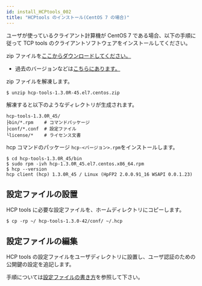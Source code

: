 ```yaml
---
id: install_HCPtools_002
title: "HCPtools のインストール(CentOS 7 の場合)"
---
```



ユーザが使っているクライアント計算機が CentOS 7 である場合、以下の手順に従って TCP tools のクライアントソフトウェアをインストールしてください。

zip ファイルを[ここからダウンロードしてください。](https://github.com/nig-sc/HCPtools/tree/main/1.3.0R-45/CentOS7)
- 過去のバージョンなどは<a href="https://github.com/nig-sc/HCPtools">こちらにあります。</a>


zip ファイルを解凍します。

```
$ unzip hcp-tools-1.3.0R-45.el7.centos.zip
```

解凍すると以下のようなディレクトリが生成されます。

```
hcp-tools-1.3.0R_45/
├bin/*.rpm    # コマンドパッケージ
├conf/*.conf  # 設定ファイル
└license/*    # ライセンス文書
```


hcp コマンドのパッケージ `hcp-<バージョン>.rpm`をインストールします。

```
$ cd hcp-tools-1.3.0R_45/bin
$ sudo rpm -ivh hcp-1.3.0R_45.el7.centos.x86_64.rpm
$ hcp --version
hcp client (hcp) 1.3.0R_45 / Linux (HpFP2 2.0.0.91_16 WSAPI 0.0.1.23)
```

## 設定ファイルの設置

HCP tools に必要な設定ファイルを、ホームディレクトリにコピーします。

```
$ cp -rp ~/ hcp-tools-1.3.0-42/conf/ ~/.hcp
```


## 設定ファイルの編集

HCP tools の設定ファイルをユーザディレクトリに設置し、ユーザ認証のための公開鍵の設定を追記します。

手順については[設定ファイルの書き方](/software/Archaea_tools/hcptools_conf)を参照して下さい。
